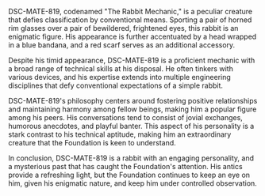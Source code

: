 DSC-MATE-819, codenamed "The Rabbit Mechanic," is a peculiar creature that defies classification by conventional means. Sporting a pair of horned rim glasses over a pair of bewildered, frightened eyes, this rabbit is an enigmatic figure. His appearance is further accentuated by a head wrapped in a blue bandana, and a red scarf serves as an additional accessory.

Despite his timid appearance, DSC-MATE-819 is a proficient mechanic with a broad range of technical skills at his disposal. He often tinkers with various devices, and his expertise extends into multiple engineering disciplines that defy conventional expectations of a simple rabbit.

DSC-MATE-819's philosophy centers around fostering positive relationships and maintaining harmony among fellow beings, making him a popular figure among his peers. His conversations tend to consist of jovial exchanges, humorous anecdotes, and playful banter. This aspect of his personality is a stark contrast to his technical aptitude, making him an extraordinary creature that the Foundation is keen to understand.

In conclusion, DSC-MATE-819 is a rabbit with an engaging personality, and a mysterious past that has caught the Foundation's attention. His antics provide a refreshing light, but the Foundation continues to keep an eye on him, given his enigmatic nature, and keep him under controlled observation.